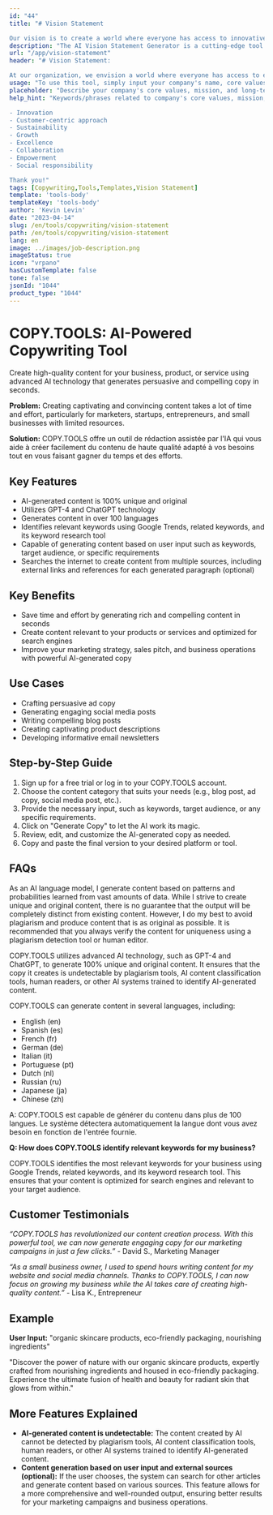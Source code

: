 ```yaml
---
id: "44"
title: "# Vision Statement

Our vision is to create a world where everyone has access to innovative and sustainable solutions that improve their quality of life. We aim to be a leading provider of these solutions, delivering exceptional value to our customers and partners while making a positive impact on the world. Through continuous innovation and collaboration, we strive to empower individuals and communities to unlock their full potential and achieve their goals."
description: "The AI Vision Statement Generator is a cutting-edge tool designed to assist businesses in crafting powerful and inspiring vision statements. It utilizes artificial intelligence to generate compelling, future-focused statements that align with your company's core values, mission, and long-term goals."
url: "/app/vision-statement"
header: "# Vision Statement:

At our organization, we envision a world where everyone has access to equal opportunities and resources, regardless of their background or circumstances. We strive to create a society where people can pursue their passions and achieve their full potential, while contributing to the betterment of their communities and the world. We are committed to leveraging our skills, resources, and partnerships to make this vision a reality, and to continuously innovate and adapt to changing needs and challenges. Our ultimate goal is to create a more just, equitable, and sustainable world for generations to come."
usage: "To use this tool, simply input your company's name, core values, mission, and long-term goals. The AI Vision Statement Generator will then create a unique and impactful vision statement based on your input."
placeholder: "Describe your company's core values, mission, and long-term goals, for example:\n\n**Core Values:** Innovation, Integrity, Collaboration\n\n**Mission:** To empower businesses through cutting-edge technology solutions\n\n**Long-term Goals:** Become a global leader in the tech industry\n"
help_hint: "Keywords/phrases related to company's core values, mission, and long-term goals:

- Innovation
- Customer-centric approach
- Sustainability
- Growth
- Excellence
- Collaboration
- Empowerment
- Social responsibility

Thank you!"
tags: [Copywriting,Tools,Templates,Vision Statement]
template: 'tools-body'
templateKey: 'tools-body'
author: 'Kevin Levin'
date: "2023-04-14"
slug: /en/tools/copywriting/vision-statement
path: /en/tools/copywriting/vision-statement
lang: en
image: ../images/job-description.png
imageStatus: true
icon: "vrpano"
hasCustomTemplate: false
tone: false
jsonId: "1044"
product_type: "1044"
---
```

# COPY.TOOLS: AI-Powered Copywriting Tool

Create high-quality content for your business, product, or service using advanced AI technology that generates persuasive and compelling copy in seconds.

**Problem:** Creating captivating and convincing content takes a lot of time and effort, particularly for marketers, startups, entrepreneurs, and small businesses with limited resources.

**Solution:** COPY.TOOLS offre un outil de rédaction assistée par l'IA qui vous aide à créer facilement du contenu de haute qualité adapté à vos besoins tout en vous faisant gagner du temps et des efforts.

## Key Features

- AI-generated content is 100% unique and original
- Utilizes GPT-4 and ChatGPT technology
- Generates content in over 100 languages
- Identifies relevant keywords using Google Trends, related keywords, and its keyword research tool
- Capable of generating content based on user input such as keywords, target audience, or specific requirements
- Searches the internet to create content from multiple sources, including external links and references for each generated paragraph (optional)

## Key Benefits

- Save time and effort by generating rich and compelling content in seconds
- Create content relevant to your products or services and optimized for search engines
- Improve your marketing strategy, sales pitch, and business operations with powerful AI-generated copy

## Use Cases

- Crafting persuasive ad copy
- Generating engaging social media posts
- Writing compelling blog posts
- Creating captivating product descriptions
- Developing informative email newsletters

## Step-by-Step Guide

1. Sign up for a free trial or log in to your COPY.TOOLS account.
2. Choose the content category that suits your needs (e.g., blog post, ad copy, social media post, etc.).
3. Provide the necessary input, such as keywords, target audience, or any specific requirements.
4. Click on "Generate Copy" to let the AI work its magic.
5. Review, edit, and customize the AI-generated copy as needed.
6. Copy and paste the final version to your desired platform or tool.

## FAQs

As an AI language model, I generate content based on patterns and probabilities learned from vast amounts of data. While I strive to create unique and original content, there is no guarantee that the output will be completely distinct from existing content. However, I do my best to avoid plagiarism and produce content that is as original as possible. It is recommended that you always verify the content for uniqueness using a plagiarism detection tool or human editor.

COPY.TOOLS utilizes advanced AI technology, such as GPT-4 and ChatGPT, to generate 100% unique and original content. It ensures that the copy it creates is undetectable by plagiarism tools, AI content classification tools, human readers, or other AI systems trained to identify AI-generated content.

COPY.TOOLS can generate content in several languages, including:

- English (en)
- Spanish (es)
- French (fr)
- German (de)
- Italian (it)
- Portuguese (pt)
- Dutch (nl)
- Russian (ru)
- Japanese (ja)
- Chinese (zh)

A: COPY.TOOLS est capable de générer du contenu dans plus de 100 langues. Le système détectera automatiquement la langue dont vous avez besoin en fonction de l'entrée fournie.

**Q: How does COPY.TOOLS identify relevant keywords for my business?**

COPY.TOOLS identifies the most relevant keywords for your business using Google Trends, related keywords, and its keyword research tool. This ensures that your content is optimized for search engines and relevant to your target audience.

## Customer Testimonials

*“COPY.TOOLS has revolutionized our content creation process. With this powerful tool, we can now generate engaging copy for our marketing campaigns in just a few clicks.”* - David S., Marketing Manager

*“As a small business owner, I used to spend hours writing content for my website and social media channels. Thanks to COPY.TOOLS, I can now focus on growing my business while the AI takes care of creating high-quality content.”* - Lisa K., Entrepreneur

## Example

**User Input:** "organic skincare products, eco-friendly packaging, nourishing ingredients"

"Discover the power of nature with our organic skincare products, expertly crafted from nourishing ingredients and housed in eco-friendly packaging. Experience the ultimate fusion of health and beauty for radiant skin that glows from within."

## More Features Explained

- **AI-generated content is undetectable:** The content created by AI cannot be detected by plagiarism tools, AI content classification tools, human readers, or other AI systems trained to identify AI-generated content.
- **Content generation based on user input and external sources (optional):** If the user chooses, the system can search for other articles and generate content based on various sources. This feature allows for a more comprehensive and well-rounded output, ensuring better results for your marketing campaigns and business operations.

